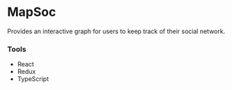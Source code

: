 # MapSoc
Provides an interactive graph for users to keep track of their social network. 

### Tools
- React
- Redux
- TypeScript
